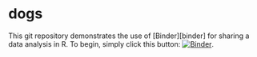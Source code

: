 # dogs

This git repository demonstrates the use of [Binder][binder] for sharing a
data analysis in R. To begin, simply click this button:
[![Binder](http://mybinder.org/badge_logo.svg)](http://mybinder.org/v2/gh/pcarbo/dogs/master?urlpath=rstudio).

